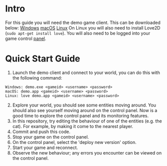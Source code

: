# Intro
For this guide you will need the demo game client. This can be downloaded below:
[Windows](https://localhost/)
[macOS](https://localhost/)
[Linux](https://localhost/)
On Linux you will also need to install Love2D (`sudo apt-get install love`).
You will also need to be logged into your game control [panel](https://panel.planetaryprocessing.io/).

# Quick Start Guide
1. Launch the demo client and connect to your world, you can do this with the following command:
```
Windows: demo.exe <gameid> <username> <password>
macOS: demo.app <gameid> <username> <password>
Linux: love demo.app <gameid> <username> <password>
```
2. Explore your world, you should see some entities moving around. You should also see yourself moving around on the control panel. Now is a good time to explore the control panel and its monitoring features.
3. In this repository, try editing the behaviour of one of the entities (e.g. the cat). For example, by making it come to the nearest player.
4. Commit and push this code.
5. Stop your game on the control panel.
6. On the control panel, select the 'deploy new version' option.
7. Start your game and reconnect.
8. Observe the new behaviour; any errors you encounter can be viewed on the control panel.

